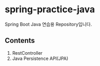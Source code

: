 # spring-practice-java
Spring Boot Java 연습용 Repository입니다.

## Contents
1. RestController
1. Java Persistence API(JPA)
